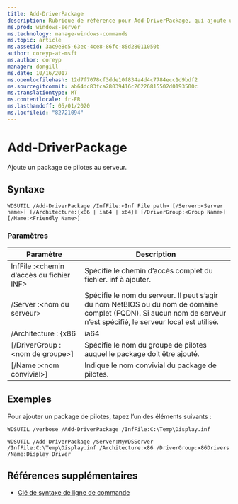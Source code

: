```yaml
---
title: Add-DriverPackage
description: Rubrique de référence pour Add-DriverPackage, qui ajoute un package de pilotes au serveur.
ms.prod: windows-server
ms.technology: manage-windows-commands
ms.topic: article
ms.assetid: 3ac9e8d5-63ec-4ce8-86fc-85d28011050b
author: coreyp-at-msft
ms.author: coreyp
manager: dongill
ms.date: 10/16/2017
ms.openlocfilehash: 12d7f7078cf3dde10f834a4d4c7784ecc1d9bdf2
ms.sourcegitcommit: ab64dc83fca28039416c26226815502d0193500c
ms.translationtype: MT
ms.contentlocale: fr-FR
ms.lasthandoff: 05/01/2020
ms.locfileid: "82721094"
---
```

# <a name="add-driverpackage"></a>Add-DriverPackage

Ajoute un package de pilotes au serveur.

## <a name="syntax"></a>Syntaxe

```
WDSUTIL /Add-DriverPackage /InfFile:<Inf File path> [/Server:<Server name>] [/Architecture:{x86 | ia64 | x64}] [/DriverGroup:<Group Name>] [/Name:<Friendly Name>]
```

### <a name="parameters"></a>Paramètres

|          Paramètre           |                                                              Description                                                              |
|------------------------------|---------------------------------------------------------------------------------------------------------------------------------------|
|   InfFile :\<chemin d’accès du fichier INF>   |                                           Spécifie le chemin d’accès complet du fichier. inf à ajouter.                                            |
|    /Server :\<nom du serveur>    | Spécifie le nom du serveur. Il peut s’agir du nom NetBIOS ou du nom de domaine complet (FQDN). Si aucun nom de serveur n’est spécifié, le serveur local est utilisé. |
|      /Architecture : {x86      |                                                                 ia64                                                                  |
| [/DriverGroup :\<nom de groupe>] |                             Spécifie le nom du groupe de pilotes auquel le package doit être ajouté.                              |
|   [/Name :\<nom convivial>]   |                                           Indique le nom convivial du package de pilotes.                                            |

## <a name="examples"></a>Exemples

Pour ajouter un package de pilotes, tapez l’un des éléments suivants :
```
WDSUTIL /verbose /Add-DriverPackage /InfFile:C:\Temp\Display.inf
```
```
WDSUTIL /Add-DriverPackage /Server:MyWDSServer /InfFile:C:\Temp\Display.inf /Architecture:x86 /DriverGroup:x86Drivers /Name:Display Driver
```

## <a name="additional-references"></a>Références supplémentaires

- [Clé de syntaxe de ligne de commande](command-line-syntax-key.md)

